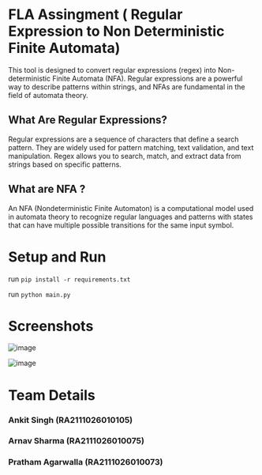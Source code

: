 # FLA Assingment ( Regular Expression to Non Deterministic Finite Automata)
This tool is designed to convert regular expressions (regex) into Non-deterministic Finite Automata (NFA). Regular expressions are a powerful way to describe patterns within strings, and NFAs are fundamental in the field of automata theory.

## What Are Regular Expressions?

Regular expressions are a sequence of characters that define a search pattern. They are widely used for pattern matching, text validation, and text manipulation. Regex allows you to search, match, and extract data from strings based on specific patterns.

## What are NFA ?

An NFA (Nondeterministic Finite Automaton) is a computational model used in automata theory to recognize regular languages and patterns with states that can have multiple possible transitions for the same input symbol.

# Setup and Run
run `pip install -r requirements.txt`

run `python main.py`

# Screenshots

![image](https://user-images.githubusercontent.com/53188087/167325324-00b82459-3a4f-4607-8f66-c6c2b8800137.png)

![image](https://user-images.githubusercontent.com/53188087/167325297-4daaf41b-afe4-4391-ba50-298d12c3f342.png)


# Team Details 
### Ankit Singh (RA2111026010105)
### Arnav Sharma (RA2111026010075)
### Pratham Agarwalla (RA2111026010073)
